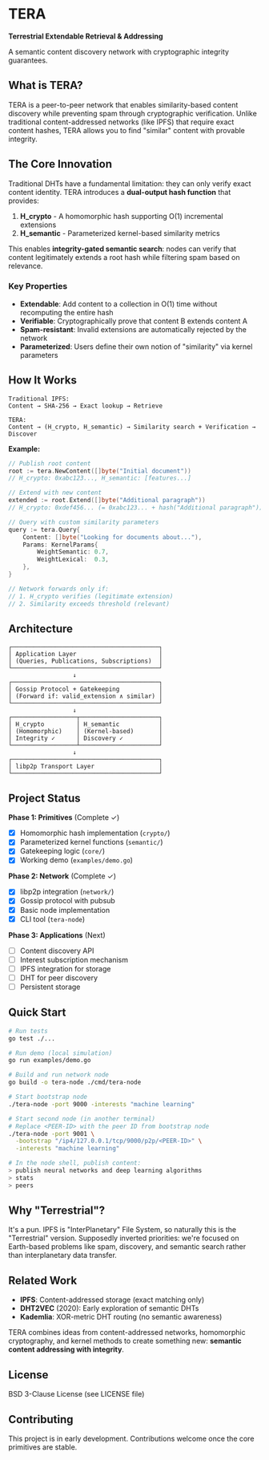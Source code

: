 # TERA

**Terrestrial Extendable Retrieval & Addressing**

A semantic content discovery network with cryptographic integrity guarantees.

## What is TERA?

TERA is a peer-to-peer network that enables similarity-based content discovery while preventing spam through cryptographic verification. Unlike traditional content-addressed networks (like IPFS) that require exact content hashes, TERA allows you to find "similar" content with provable integrity.

## The Core Innovation

Traditional DHTs have a fundamental limitation: they can only verify exact content identity. TERA introduces a **dual-output hash function** that provides:

1. **H_crypto** - A homomorphic hash supporting O(1) incremental extensions
2. **H_semantic** - Parameterized kernel-based similarity metrics

This enables **integrity-gated semantic search**: nodes can verify that content legitimately extends a root hash while filtering spam based on relevance.

### Key Properties

- **Extendable**: Add content to a collection in O(1) time without recomputing the entire hash
- **Verifiable**: Cryptographically prove that content B extends content A
- **Spam-resistant**: Invalid extensions are automatically rejected by the network
- **Parameterized**: Users define their own notion of "similarity" via kernel parameters

## How It Works

```
Traditional IPFS:
Content → SHA-256 → Exact lookup → Retrieve

TERA:
Content → (H_crypto, H_semantic) → Similarity search + Verification → Discover
```

**Example:**

```go
// Publish root content
root := tera.NewContent([]byte("Initial document"))
// H_crypto: 0xabc123..., H_semantic: [features...]

// Extend with new content
extended := root.Extend([]byte("Additional paragraph"))
// H_crypto: 0xdef456... (= 0xabc123... + hash("Additional paragraph"))

// Query with custom similarity parameters
query := tera.Query{
    Content: []byte("Looking for documents about..."),
    Params: KernelParams{
        WeightSemantic: 0.7,
        WeightLexical:  0.3,
    },
}

// Network forwards only if:
// 1. H_crypto verifies (legitimate extension)
// 2. Similarity exceeds threshold (relevant)
```

## Architecture

```
┌─────────────────────────────────────────┐
│ Application Layer                       │
│ (Queries, Publications, Subscriptions)  │
└─────────────────────────────────────────┘
                  ↓
┌─────────────────────────────────────────┐
│ Gossip Protocol + Gatekeeping           │
│ (Forward if: valid_extension ∧ similar) │
└─────────────────────────────────────────┘
                  ↓
┌──────────────────┬──────────────────────┐
│ H_crypto         │ H_semantic           │
│ (Homomorphic)    │ (Kernel-based)       │
│ Integrity ✓      │ Discovery ✓          │
└──────────────────┴──────────────────────┘
                  ↓
┌─────────────────────────────────────────┐
│ libp2p Transport Layer                  │
└─────────────────────────────────────────┘
```

## Project Status

**Phase 1: Primitives** (Complete ✓)
- [x] Homomorphic hash implementation (`crypto/`)
- [x] Parameterized kernel functions (`semantic/`)
- [x] Gatekeeping logic (`core/`)
- [x] Working demo (`examples/demo.go`)

**Phase 2: Network** (Complete ✓)
- [x] libp2p integration (`network/`)
- [x] Gossip protocol with pubsub
- [x] Basic node implementation
- [x] CLI tool (`tera-node`)

**Phase 3: Applications** (Next)
- [ ] Content discovery API
- [ ] Interest subscription mechanism
- [ ] IPFS integration for storage
- [ ] DHT for peer discovery
- [ ] Persistent storage

## Quick Start

```bash
# Run tests
go test ./...

# Run demo (local simulation)
go run examples/demo.go

# Build and run network node
go build -o tera-node ./cmd/tera-node

# Start bootstrap node
./tera-node -port 9000 -interests "machine learning"

# Start second node (in another terminal)
# Replace <PEER-ID> with the peer ID from bootstrap node
./tera-node -port 9001 \
  -bootstrap "/ip4/127.0.0.1/tcp/9000/p2p/<PEER-ID>" \
  -interests "machine learning"

# In the node shell, publish content:
> publish neural networks and deep learning algorithms
> stats
> peers
```

## Why "Terrestrial"?

It's a pun. IPFS is "InterPlanetary" File System, so naturally this is the "Terrestrial" version. Supposedly inverted priorities: we're focused on Earth-based problems like spam, discovery, and semantic search rather than interplanetary data transfer.

## Related Work

- **IPFS**: Content-addressed storage (exact matching only)
- **DHT2VEC** (2020): Early exploration of semantic DHTs
- **Kademlia**: XOR-metric DHT routing (no semantic awareness)

TERA combines ideas from content-addressed networks, homomorphic cryptography, and kernel methods to create something new: **semantic content addressing with integrity**.

## License

BSD 3-Clause License (see LICENSE file)

## Contributing

This project is in early development. Contributions welcome once the core primitives are stable.

